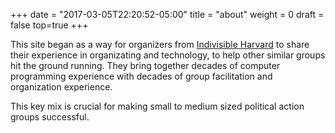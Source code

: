 +++
date = "2017-03-05T22:20:52-05:00"
title = "about"
weight = 0
draft = false
top=true
+++

This site began as a way for organizers from <a
href="https://indivisibleharvard.org" target="_blank">Indivisible Harvard</a> to share their
experience in organizating and technology, to help other similar groups hit the
ground running.  They bring together decades of computer programming experience
with decades of group facilitation and organization experience.

This key mix is crucial for making small to medium sized political action
groups successful.